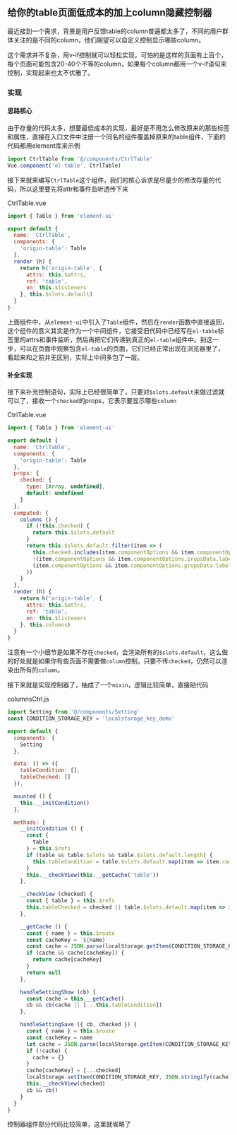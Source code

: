 ## 给你的table页面低成本的加上column隐藏控制器
最近接到一个需求，背景是用户反馈table的column普遍都太多了，不同的用户群体关注的是不同的column，他们期望可以自定义控制显示哪些column。

这个需求并不复杂，用v-if控制就可以轻松实现，可怕的是这样的页面有上百个，每个页面可能包含20-40个不等的column，如果每个column都用一个v-if语句来控制，实现起来也太不优雅了。

### 实现
#### 思路核心
由于存量的代码太多，想要最低成本的实现，最好是不用怎么修改原来的那些标签和属性，直接在入口文件中注册一个同名的组件覆盖掉原来的table组件，下面的代码都用element库来示例
```javascript
import CtrlTable from '@/components/CtrlTable'
Vue.component('el-table', CtrlTable)
```

接下来就来编写`CtrlTable`这个组件，我们的核心诉求是尽量少的修改存量的代码，所以这里要先将attr和事件监听透传下来

CtrlTable.vue
```javascript
import { Table } from 'element-ui'

export default {
  name: 'CtrlTable',
  components: {
    'origin-table': Table
  },
  render (h) {
    return h('origin-table', {
      attrs: this.$attrs,
      ref: 'table',
      on: this.$listeners
    }, this.$slots.default)
  }
}
```
上面组件中，从`element-ui`中引入了`Table`组件，然后在`render`函数中直接返回，这个组件的意义其实是作为一个中间组件，它接受旧代码中已经写在`el-table`标签里的attrs和事件监听，然后再把它们传递到真正的`el-table`组件中。到这一步，可以在页面中观察包含`el-table`的页面，它们已经正常出现在浏览器里了，看起来和之前并无区别，实际上中间多包了一层。

#### 补全实现
接下来补充控制语句，实际上已经很简单了，只要对`$slots.default`来做过滤就可以了，接收一个`checked`的props，它表示要显示哪些`column`

CtrlTable.vue
```javascript
import { Table } from 'element-ui'

export default {
  name: 'CtrlTable',
  components: {
    'origin-table': Table
  },
  props: {
    checked: {
      type: [Array, undefined],
      default: undefined
    }
  },
  computed: {
    columns () {
      if (!this.checked) {
        return this.$slots.default
      }
      return this.$slots.default.filter(item => (
        this.checked.includes(item.componentOptions && item.componentOptions.propsData.label) ||
        !(item.componentOptions && item.componentOptions.propsData.label) ||
        (item.componentOptions && item.componentOptions.propsData.label === '操作')
      ))
    }
  },
  render (h) {
    return h('origin-table', {
      attrs: this.$attrs,
      ref: 'table',
      on: this.$listeners
    }, this.columns)
  }
}
```
注意有一个小细节是如果不存在`checked`，会渲染所有的`$slots.default`，这么做的好处就是如果你有些页面不需要做`column`控制，只要不传`checked`，仍然可以渲染出所有的`column`。

接下来就是实现控制器了，抽成了一个`mixin`，逻辑比较简单，直接贴代码

columnsCtrl.js
```javascript
import Setting from '@/components/Setting'
const CONDITION_STORAGE_KEY = 'localstorage_key_demo'

export default {
  components: {
    Setting
  },

  data: () => ({
    tableCondition: [],
    tableChecked: []
  }),

  mounted () {
    this.__initCondition()
  },

  methods: {
    __initCondition () {
      const {
        table
      } = this.$refs
      if (table && table.$slots && table.$slots.default.length) {
        this.tableCondition = table.$slots.default.map(item => item.componentOptions && item.componentOptions.propsData.label).filter(item => !!item && item !== '操作')
      }
      this.__checkView(this.__getCache('table'))
    },

    __checkView (checked) {
      const { table } = this.$refs
      this.tableChecked = checked || table.$slots.default.map(item => item.componentOptions && item.componentOptions.propsData.label).filter(item => !!item && item !== '操作')
    },

    __getCache () {
      const { name } = this.$route
      const cacheKey = `${name}`
      const cache = JSON.parse(localStorage.getItem(CONDITION_STORAGE_KEY))
      if (cache && cache[cacheKey]) {
        return cache[cacheKey]
      }
      return null
    },

    handleSettingShow (cb) {
      const cache = this.__getCache()
      cb && cb(cache || [...this.tableCondition])
    },

    handleSettingSave ({ cb, checked }) {
      const { name } = this.$route
      const cacheKey = name
      let cache = JSON.parse(localStorage.getItem(CONDITION_STORAGE_KEY))
      if (!cache) {
        cache = {}
      }
      cache[cacheKey] = [...checked]
      localStorage.setItem(CONDITION_STORAGE_KEY, JSON.stringify(cache))
      this.__checkView(checked)
      cb && cb()
    }
  }
}
```
控制器组件部分代码比较简单，这里就省略了
